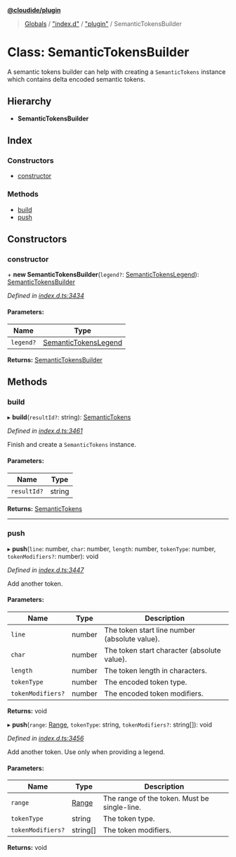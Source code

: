 **[@cloudide/plugin](../README.md)**

> [Globals](../README.md) / ["index.d"](../modules/_index_d_.md) / ["plugin"](../modules/_index_d_._plugin_.md) / SemanticTokensBuilder

# Class: SemanticTokensBuilder

A semantic tokens builder can help with creating a `SemanticTokens` instance
which contains delta encoded semantic tokens.

## Hierarchy

* **SemanticTokensBuilder**

## Index

### Constructors

* [constructor](_index_d_._plugin_.semantictokensbuilder.md#constructor)

### Methods

* [build](_index_d_._plugin_.semantictokensbuilder.md#build)
* [push](_index_d_._plugin_.semantictokensbuilder.md#push)

## Constructors

### constructor

\+ **new SemanticTokensBuilder**(`legend?`: [SemanticTokensLegend](_index_d_._plugin_.semantictokenslegend.md)): [SemanticTokensBuilder](_index_d_._plugin_.semantictokensbuilder.md)

*Defined in [index.d.ts:3434](https://github.com/shuyaqian/cloudide-plugin-api/blob/6d83fa1/index.d.ts#L3434)*

#### Parameters:

Name | Type |
------ | ------ |
`legend?` | [SemanticTokensLegend](_index_d_._plugin_.semantictokenslegend.md) |

**Returns:** [SemanticTokensBuilder](_index_d_._plugin_.semantictokensbuilder.md)

## Methods

### build

▸ **build**(`resultId?`: string): [SemanticTokens](_index_d_._plugin_.semantictokens.md)

*Defined in [index.d.ts:3461](https://github.com/shuyaqian/cloudide-plugin-api/blob/6d83fa1/index.d.ts#L3461)*

Finish and create a `SemanticTokens` instance.

#### Parameters:

Name | Type |
------ | ------ |
`resultId?` | string |

**Returns:** [SemanticTokens](_index_d_._plugin_.semantictokens.md)

___

### push

▸ **push**(`line`: number, `char`: number, `length`: number, `tokenType`: number, `tokenModifiers?`: number): void

*Defined in [index.d.ts:3447](https://github.com/shuyaqian/cloudide-plugin-api/blob/6d83fa1/index.d.ts#L3447)*

Add another token.

#### Parameters:

Name | Type | Description |
------ | ------ | ------ |
`line` | number | The token start line number (absolute value). |
`char` | number | The token start character (absolute value). |
`length` | number | The token length in characters. |
`tokenType` | number | The encoded token type. |
`tokenModifiers?` | number | The encoded token modifiers.  |

**Returns:** void

▸ **push**(`range`: [Range](_index_d_._plugin_.range.md), `tokenType`: string, `tokenModifiers?`: string[]): void

*Defined in [index.d.ts:3456](https://github.com/shuyaqian/cloudide-plugin-api/blob/6d83fa1/index.d.ts#L3456)*

Add another token. Use only when providing a legend.

#### Parameters:

Name | Type | Description |
------ | ------ | ------ |
`range` | [Range](_index_d_._plugin_.range.md) | The range of the token. Must be single-line. |
`tokenType` | string | The token type. |
`tokenModifiers?` | string[] | The token modifiers.  |

**Returns:** void
